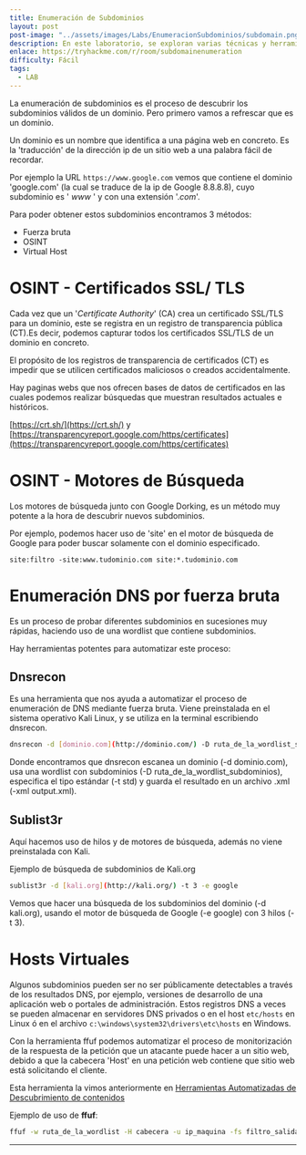```yaml
---
title: Enumeración de Subdominios
layout: post
post-image: "../assets/images/Labs/EnumeracionSubdominios/subdomain.png"
description: En este laboratorio, se exploran varias técnicas y herramientas para descubrir subdominios válidos de un dominio. Se refresca qué es un dominio y cómo los subdominios forman parte de la estructura de una URL.
enlace: https://tryhackme.com/r/room/subdomainenumeration
difficulty: Fácil
tags: 
  - LAB
---
```


La enumeración de subdominios es el proceso de descubrir los subdominios válidos de un dominio.
Pero primero vamos a refrescar que es un dominio.

Un dominio es un nombre que identifica a una página web en concreto. Es la 'traducción' de la dirección ip de un sitio web a una palabra fácil de recordar.

Por ejemplo la URL `https://www.google.com` vemos que contiene el dominio 'google.com' (la cual se traduce de la ip de Google 8.8.8.8), cuyo subdominio es ' *www* ' y con una extensión '.*com*'.

Para poder obtener estos subdominios encontramos 3 métodos:

- Fuerza bruta
- OSINT
- Virtual Host

# OSINT - Certificados SSL/ TLS

Cada vez que un '*Certificate Authority*' (CA) crea un certificado SSL/TLS para un dominio, este se registra en un registro de transparencia pública (CT).Es decir, podemos capturar todos los certificados SSL/TLS de un dominio en concreto.

El propósito de los registros de transparencia de certificados (CT) es impedir que se utilicen certificados maliciosos o creados accidentalmente.

Hay paginas webs que nos ofrecen bases de datos de certificados en las cuales podemos realizar búsquedas que muestran resultados actuales e históricos.

[https://crt.sh/](https://crt.sh/) y 
[https://transparencyreport.google.com/https/certificates](https://transparencyreport.google.com/https/certificates)

# OSINT - Motores de Búsqueda

Los motores de búsqueda junto con Google Dorking, es un método muy potente a la hora de descubrir nuevos subdominios.

Por ejemplo, podemos hacer uso de 'site' en el motor de búsqueda de Google para poder buscar solamente con el dominio especificado.

`site:filtro -site:www.tudominio.com site:*.tudominio.com`

# Enumeración DNS por fuerza bruta

Es un proceso de probar diferentes subdominios en sucesiones muy rápidas, haciendo uso de una wordlist que contiene subdominios.

Hay herramientas potentes para automatizar este proceso:

## Dnsrecon

Es una herramienta que nos ayuda a automatizar el proceso de enumeración de DNS mediante fuerza bruta.
Viene preinstalada en el sistema operativo Kali Linux, y se utiliza en la terminal escribiendo dnsrecon.

```bash
dnsrecon -d [dominio.com](http://dominio.com/) -D ruta_de_la_wordlist_subdominios -t std -xml ouput.xml
```

Donde encontramos que dnsrecon escanea un dominio (-d dominio.com), usa una wordlist con subdominios (-D ruta_de_la_wordlist_subdominios), especifica el tipo estándar (-t std) y guarda el resultado en un archivo .xml (-xml output.xml).

## Sublist3r

Aquí hacemos uso de hilos y de motores de búsqueda, además no viene preinstalada con Kali.

Ejemplo de búsqueda de subdominios de Kali.org

```bash 
sublist3r -d [kali.org](http://kali.org/) -t 3 -e google
```

Vemos que hacer una búsqueda de los subdominios del dominio (-d kali.org), usando el motor de búsqueda de Google (-e google) con 3 hilos (-t 3).

# Hosts Virtuales

Algunos subdominios pueden ser no ser públicamente detectables a través de los resultados DNS, por ejemplo, versiones de desarrollo de una aplicación web o portales de administración. Estos registros DNS a veces se pueden almacenar en servidores DNS privados o en el host `etc/hosts` en Linux ó en el archivo `c:\windows\system32\drivers\etc\hosts` en Windows.

Con la herramienta ffuf podemos automatizar el proceso de monitorización de la respuesta de la petición que un atacante puede hacer a un sitio web, debido a que la cabecera 'Host' en una petición web contiene que sitio web está solicitando el cliente.

Esta herramienta la vimos anteriormente en [Herramientas Automatizadas de Descubrimiento de contenidos](https://www.notion.so/Descubrimiento-de-contenidos-f2a85e0fdf1d4e8da374a923740d8eb4?pvs=21)

Ejemplo de uso de **ffuf**: 
```bash
ffuf -w ruta_de_la_wordlist -H cabecera -u ip_maquina -fs filtro_salida
```
---